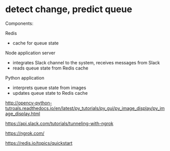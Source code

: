 # detect change, predict queue


Components:

Redis
 - cache for queue state 

Node application server
 - integrates Slack channel to the system, receives messages from Slack
 - reads queue state from Redis cache
 
Python application
 - interprets queue state from images
 - updates queue state to Redis cache
 

http://opencv-python-tutroals.readthedocs.io/en/latest/py_tutorials/py_gui/py_image_display/py_image_display.html

https://api.slack.com/tutorials/tunneling-with-ngrok

https://ngrok.com/

https://redis.io/topics/quickstart



 




